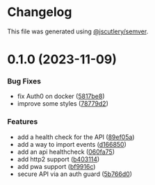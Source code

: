 # Changelog

This file was generated using [@jscutlery/semver](https://github.com/jscutlery/semver).

# 0.1.0 (2023-11-09)


### Bug Fixes

* fix Auth0 on docker ([5817be8](https://github.com/eastolfi/ng-santoral/commit/5817be8081d83d7107a93327586f2c977c7013d2))
* improve some styles ([78779d2](https://github.com/eastolfi/ng-santoral/commit/78779d2129552dc40fce2f3dec047102afa7b51d))


### Features

* add a health check for the API ([89ef05a](https://github.com/eastolfi/ng-santoral/commit/89ef05aa84b006cce9f418b0f60125b355ede423))
* add a way to import events ([d166850](https://github.com/eastolfi/ng-santoral/commit/d1668501a4f867a7a26cf06e4898b757c9307208))
* add an api healthcheck ([060fa75](https://github.com/eastolfi/ng-santoral/commit/060fa751e2fc421892b7cc9de1718f37e0921b3b))
* add http2 support ([b403114](https://github.com/eastolfi/ng-santoral/commit/b4031146ade160903fdac9afd590a430b393f844))
* add pwa support ([bf9916c](https://github.com/eastolfi/ng-santoral/commit/bf9916c0626e03874586ca635a80154cde98c2f1))
* secure API via an auth guard ([5b766d0](https://github.com/eastolfi/ng-santoral/commit/5b766d05d0013ef0517511f47e8415a9d12b9ac1))
